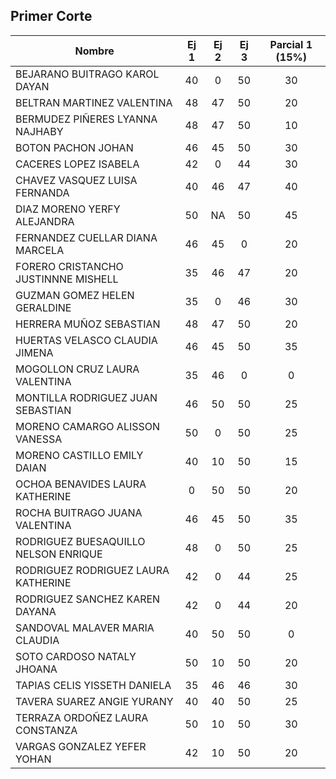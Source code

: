 ## __Primer Corte__ 

| Nombre                                    | Ej 1 | Ej 2 | Ej 3 | Parcial 1 (15%) |
|-------------------------------------------|:---:|:---:|:---:|:----------------:|
| BEJARANO BUITRAGO KAROL DAYAN             | 40  |  0  | 50  |        30        |
| BELTRAN MARTINEZ VALENTINA                | 48  | 47  | 50  |        20        |
| BERMUDEZ PIÑERES LYANNA NAJHABY           | 48  | 47  | 50  |        10        |
| BOTON PACHON JOHAN                        | 46  | 45  | 50  |        30        |
| CACERES LOPEZ ISABELA                     | 42  |  0  | 44  |        30        |
| CHAVEZ VASQUEZ LUISA FERNANDA             | 40  | 46  | 47  |        40        |
| DIAZ MORENO YERFY ALEJANDRA               | 50  | NA  | 50  |        45        |
| FERNANDEZ CUELLAR DIANA MARCELA           | 46  | 45  |  0  |        20        |
| FORERO CRISTANCHO JUSTINNNE MISHELL       | 35  | 46  | 47  |        20        |
| GUZMAN GOMEZ HELEN GERALDINE              | 35  |  0  | 46  |        30        |
| HERRERA MUÑOZ SEBASTIAN                   | 48  | 47  | 50  |        20        |
| HUERTAS VELASCO CLAUDIA JIMENA            | 46  | 45  | 50  |        35        |
| MOGOLLON CRUZ LAURA VALENTINA             | 35  | 46  |  0  |         0        |
| MONTILLA RODRIGUEZ JUAN SEBASTIAN         | 46  | 50  | 50  |        25        |
| MORENO CAMARGO ALISSON VANESSA            | 50  |  0  | 50  |        25        |
| MORENO CASTILLO EMILY DAIAN               | 40  | 10  | 50  |        15        |
| OCHOA BENAVIDES LAURA KATHERINE           |  0  | 50  | 50  |        20        |
| ROCHA BUITRAGO JUANA VALENTINA            | 46  | 45  | 50  |        35        |
| RODRIGUEZ BUESAQUILLO NELSON ENRIQUE      | 48  |  0  | 50  |        25        |
| RODRIGUEZ RODRIGUEZ LAURA KATHERINE       | 42  |  0  | 44  |        25        |
| RODRIGUEZ SANCHEZ KAREN DAYANA            | 42  |  0  | 44  |        20        |
| SANDOVAL MALAVER MARIA CLAUDIA            | 40  | 50  | 50  |         0        |
| SOTO CARDOSO NATALY JHOANA                | 50  | 10  | 50  |        20        |
| TAPIAS CELIS YISSETH DANIELA              | 35  | 46  | 46  |        30        |
| TAVERA SUAREZ ANGIE YURANY                | 40  | 40  | 50  |        25        |
| TERRAZA ORDOÑEZ LAURA CONSTANZA           | 50  | 10  | 50  |        30        |
| VARGAS GONZALEZ YEFER YOHAN               | 42  | 10  | 50  |        20        |
